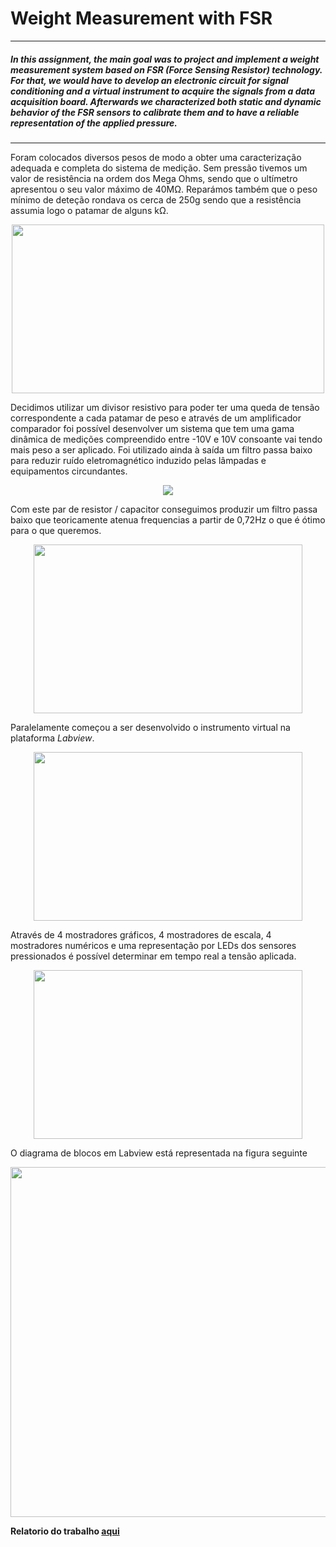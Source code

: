# Weight Measurement with FSR

----

##### In this assignment, the main goal was to project and implement a weight measurement system based on FSR (Force Sensing Resistor) technology. For that, we would have to develop an electronic circuit for signal conditioning and a virtual instrument to acquire the signals from a data acquisition board. Afterwards we characterized both static and dynamic behavior of the FSR sensors to calibrate them and to have a reliable representation of the applied pressure. 

----


Foram colocados diversos pesos de modo a obter uma caracterização adequada e completa do sistema de medição. Sem pressão tivemos um valor de resistência na ordem dos Mega Ohms, sendo que o ultímetro apresentou o seu valor máximo de 40MΩ.
Reparámos também que o peso mínimo de deteção rondava os cerca de 250g sendo que a resistência assumia logo o patamar de alguns kΩ.

<p align="center">
  <img src="https://user-images.githubusercontent.com/35969631/52054211-af980680-2553-11e9-923c-a6747dfe1e36.png" width="500" height="270">
</p>

Decidimos utilizar um divisor resistivo para poder ter uma queda de tensão correspondente a cada patamar de peso e através de um amplificador comparador foi possível desenvolver um sistema que tem uma gama dinâmica de medições compreendido entre -10V e 10V consoante vai tendo mais peso a ser aplicado. Foi utilizado ainda à saída um filtro passa baixo para reduzir ruído eletromagnético induzido pelas lâmpadas e equipamentos circundantes. 

<p align="center">
  <img src="https://user-images.githubusercontent.com/35969631/52054711-50d38c80-2555-11e9-8121-0b529bcb497c.png" >
</p>

Com este par de resistor / capacitor conseguimos produzir um filtro passa baixo que teoricamente atenua frequencias a partir de 0,72Hz o que é ótimo para o que queremos. 

<p align="center">
  <img src="https://user-images.githubusercontent.com/35969631/52054628-110ca500-2555-11e9-8e3b-a15b2804c292.png" width="430" height="270">
</p>

Paralelamente começou a ser desenvolvido o instrumento virtual na plataforma *Labview*. 

<p align="center">
  <img src="https://user-images.githubusercontent.com/35969631/52130919-6e772380-2633-11e9-976a-7ee7b0dc64e7.png" width="430" height="270">
</p>

Através de 4 mostradores gráficos, 4 mostradores de escala, 4 mostradores numéricos e uma representação por LEDs dos sensores pressionados é possível determinar em tempo real a tensão aplicada. 

<p align="center">
  <img src="https://user-images.githubusercontent.com/35969631/52131036-b8f8a000-2633-11e9-9b00-3aa24fbc42ca.png" width="430" height="270">
</p>

O diagrama de blocos em Labview está representada na figura seguinte

<p align="center">
  <img src="https://user-images.githubusercontent.com/35969631/52131179-0b39c100-2634-11e9-9867-a7358a6cb488.png" width="630" height="560">
</p>


**Relatorio do trabalho [aqui](https://github.com/fabiouds/Weight-Measurement-with-FSR/blob/master/Report.pdf)**
